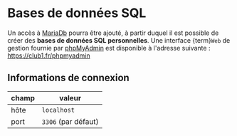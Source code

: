 Bases de données SQL
====================

Un accès à [MariaDb](https://fr.wikipedia.org/wiki/MariaDB) pourra être ajouté, à partir duquel il est possible de
créer des **bases de données SQL personnelles**. Une interface {term}`Web`
de gestion fournie par [phpMyAdmin](https://fr.wikipedia.org/wiki/PhpMyAdmin)
est disponible à l'adresse suivante&nbsp;: <https://club1.fr/phpmyadmin>

Informations de connexion
-------------------------

| champ            | valeur              |
| ---------------- | ------------------- |
| hôte             | `localhost`         |
| port             | `3306` (par défaut) |

